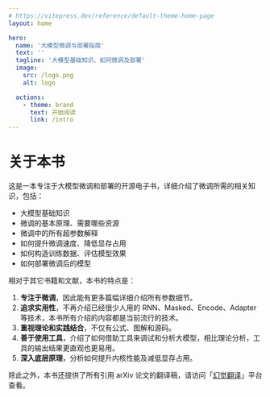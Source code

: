 ```yaml
---
# https://vitepress.dev/reference/default-theme-home-page
layout: home

hero:
  name: '大模型微调与部署指南'
  text: ''
  tagline: '大模型基础知识、如何微调及部署'
  image:
    src: /logo.png
    alt: logo

  actions:
    - theme: brand
      text: 开始阅读
      link: /intro
---
```


# 关于本书

这是一本专注于大模型微调和部署的开源电子书，详细介绍了微调所需的相关知识，包括：

- 大模型基础知识
- 微调的基本原理、需要哪些资源
- 微调中的所有超参数解释
- 如何提升微调速度、降低显存占用
- 如何构造训练数据、评估模型效果
- 如何部署微调后的模型

相对于其它书籍和文献，本书的特点是：

1. **专注于微调**，因此能有更多篇幅详细介绍所有参数细节。
2. **追求实用性**，不再介绍已经很少人用的 RNN、Masked、Encode、Adapter 等技术，本书所有介绍的内容都是当前流行的技术。
3. **重视理论和实践结合**，不仅有公式、图解和源码。
4. **善于使用工具**，介绍了如何借助工具来调试和分析大模型，相比理论分析，工具的输出结果更直观也更易用。
5. **深入底层原理**，分析如何提升内核性能及减低显存占用。

除此之外，本书还提供了所有引用 arXiv 论文的翻译稿，请访问「[幻觉翻译](https://hjfy.top)」平台查看。
